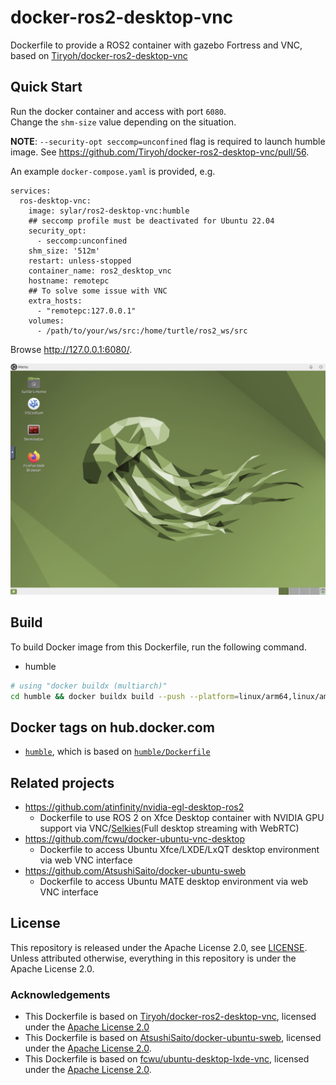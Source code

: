# docker-ros2-desktop-vnc
Dockerfile to provide a ROS2 container with gazebo Fortress and VNC, based on [Tiryoh/docker-ros2-desktop-vnc](https://github.com/Tiryoh/docker-ros2-desktop-vnc)

## Quick Start

Run the docker container and access with port `6080`.  
Change the `shm-size` value depending on the situation.

__NOTE__: `--security-opt seccomp=unconfined` flag is required to launch humble image. See https://github.com/Tiryoh/docker-ros2-desktop-vnc/pull/56.

An example `docker-compose.yaml` is provided, e.g.

```
services:
  ros-desktop-vnc:
    image: sylar/ros2-desktop-vnc:humble
    ## seccomp profile must be deactivated for Ubuntu 22.04
    security_opt:
      - seccomp:unconfined
    shm_size: '512m'
    restart: unless-stopped
    container_name: ros2_desktop_vnc
    hostname: remotepc
    ## To solve some issue with VNC
    extra_hosts:
      - "remotepc:127.0.0.1"
    volumes:
      - /path/to/your/ws/src:/home/turtle/ros2_ws/src
```

Browse http://127.0.0.1:6080/.

![Image from Gyazo](desktop.png)

## Build

To build Docker image from this Dockerfile, run the following command.

* humble
```sh
# using "docker buildx (multiarch)"
cd humble && docker buildx build --push --platform=linux/arm64,linux/amd64 --progress=plain -t sylar/ros2-desktop-vnc:humble .
```

## Docker tags on hub.docker.com

* [`humble`](https://hub.docker.com/r/sylar/ros2-desktop-vnc/tags?page=1&name=humble), which is based on [`humble/Dockerfile`](./humble/Dockerfile)

## Related projects

* https://github.com/atinfinity/nvidia-egl-desktop-ros2
  * Dockerfile to use ROS 2 on Xfce Desktop container with NVIDIA GPU support via VNC/[Selkies](https://github.com/selkies-project/selkies-gstreamer)(Full desktop streaming with WebRTC)
* https://github.com/fcwu/docker-ubuntu-vnc-desktop
  * Dockerfile to access Ubuntu Xfce/LXDE/LxQT desktop environment via web VNC interface
* https://github.com/AtsushiSaito/docker-ubuntu-sweb
  * Dockerfile to access Ubuntu MATE desktop environment via web VNC interface

## License

This repository is released under the Apache License 2.0, see [LICENSE](./LICENSE).  
Unless attributed otherwise, everything in this repository is under the Apache License 2.0.

### Acknowledgements

* This Dockerfile is based on [Tiryoh/docker-ros2-desktop-vnc](https://github.com/Tiryoh/docker-ros2-desktop-vnc),  licensed under the [Apache License 2.0](https://github.com/Tiryoh/docker-ros2-desktop-vnc/blob/master/LICENSE)
* This Dockerfile is based on [AtsushiSaito/docker-ubuntu-sweb](https://github.com/AtsushiSaito/docker-ubuntu-sweb), licensed under the [Apache License 2.0](https://github.com/AtsushiSaito/docker-ubuntu-sweb/blob/5e7ba8571d2f4d1e4fca0c1527d090c20f7f5e90/LICENSE).
* This Dockerfile is based on [fcwu/ubuntu-desktop-lxde-vnc](https://github.com/fcwu/docker-ubuntu-vnc-desktop), licensed under the [Apache License 2.0](https://github.com/fcwu/docker-ubuntu-vnc-desktop/blob/60f9ae18e71e9fabbfb23f67b212e64ab72c206e/LICENSE).
